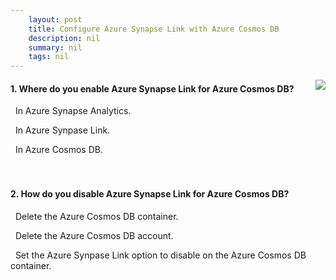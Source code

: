 ```yaml
---
    layout: post
    title: Configure Azure Synapse Link with Azure Cosmos DB 
    description: nil
    summary: nil
    tags: nil
---
```



 <a target="_blank" href="https://docs.microsoft.com/en-us/learn/modules/configure-azure-synapse-link-with-azure-cosmos-db/7-knowledge-check/"><i class="fas fa-external-link-alt"></i> </a>
 <img align="right" src="https://docs.microsoft.com/en-us/learn/achievements/configure-azure-synapse-link-with-azure-cosmos-db.svg">
####  1. Where do you enable Azure Synapse Link for Azure Cosmos DB?


<i class='far fa-square'></i> &nbsp;&nbsp;In Azure Synapse Analytics.

<i class='far fa-square'></i> &nbsp;&nbsp;In Azure Synpase Link.

<i class='fas fa-check-square' style='color: Dodgerblue;'></i> &nbsp;&nbsp;In Azure Cosmos DB.
<br />
<br />
<br />

####  2. How do you disable Azure Synapse Link for Azure Cosmos DB?


<i class='far fa-square'></i> &nbsp;&nbsp;Delete the Azure Cosmos DB container.

<i class='fas fa-check-square' style='color: Dodgerblue;'></i> &nbsp;&nbsp;Delete the Azure Cosmos DB account.

<i class='far fa-square'></i> &nbsp;&nbsp;Set the Azure Synpase Link option to disable on the Azure Cosmos DB container.
<br />
<br />
<br />
